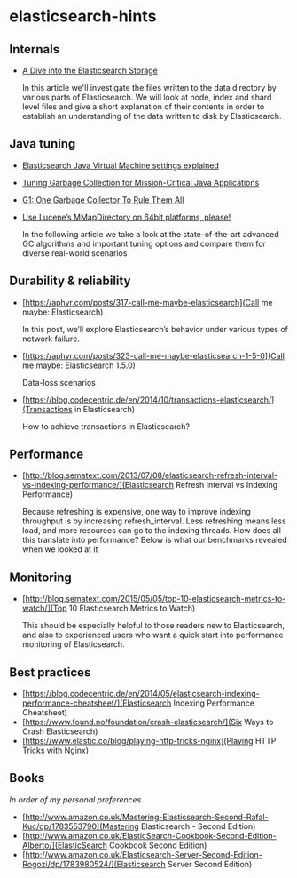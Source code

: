 # elasticsearch-hints

## Internals

- [A Dive into the Elasticsearch Storage](https://www.found.no/foundation/dive-into-elasticsearch-storage/)
  
   In this article we'll investigate the files written to the data directory by various parts of Elasticsearch. We will look at node, index and shard level files and give a short explanation of their contents in order to establish an understanding of the data written to disk by Elasticsearch.


## Java tuning

- [Elasticsearch Java Virtual Machine settings explained](http://jprante.github.io/2012/11/28/Elasticsearch-Java-Virtual-Machine-settings-explained.html)
- [Tuning Garbage Collection for Mission-Critical Java Applications](http://blog.mgm-tp.com/2013/03/garbage-collection-tuning/)
- [G1: One Garbage Collector To Rule Them All](http://www.infoq.com/articles/G1-One-Garbage-Collector-To-Rule-Them-All)
- [Use Lucene’s MMapDirectory on 64bit platforms, please!](http://blog.thetaphi.de/)


    In the following article we take a look at the state-of-the-art advanced GC algorithms and important tuning options and compare them for diverse real-world scenarios  

## Durability & reliability

- [https://aphyr.com/posts/317-call-me-maybe-elasticsearch](Call me maybe: Elasticsearch)

   In this post, we’ll explore Elasticsearch’s behavior under various types of network failure.

- [https://aphyr.com/posts/323-call-me-maybe-elasticsearch-1-5-0](Call me maybe: Elasticsearch 1.5.0)

   Data-loss scenarios

- [https://blog.codecentric.de/en/2014/10/transactions-elasticsearch/](Transactions in Elasticsearch)

   How to achieve transactions in Elasticsearch?


## Performance

- [http://blog.sematext.com/2013/07/08/elasticsearch-refresh-interval-vs-indexing-performance/](Elasticsearch Refresh Interval vs Indexing Performance)

   Because refreshing is expensive, one way to improve indexing throughput is by increasing refresh_interval. Less refreshing means less load, and more resources can go to the indexing threads. How does all this translate into performance? Below is what our benchmarks revealed when we looked at it 

## Monitoring

- [http://blog.sematext.com/2015/05/05/top-10-elasticsearch-metrics-to-watch/](Top 10 Elasticsearch Metrics to Watch)

   This should be especially helpful to those readers new to Elasticsearch, and also to experienced users who want a quick start into performance monitoring of Elasticsearch.

## Best practices

- [https://blog.codecentric.de/en/2014/05/elasticsearch-indexing-performance-cheatsheet/](Elasticsearch Indexing Performance Cheatsheet)
- [https://www.found.no/foundation/crash-elasticsearch/](Six Ways to Crash Elasticsearch)
- [https://www.elastic.co/blog/playing-http-tricks-nginx](Playing HTTP Tricks with Nginx)

## Books

*In order of my personal preferences*

- [http://www.amazon.co.uk/Mastering-Elasticsearch-Second-Rafal-Kuc/dp/1783553790](Mastering Elasticsearch - Second Edition)
- [http://www.amazon.co.uk/ElasticSearch-Cookbook-Second-Edition-Alberto/](ElasticSearch Cookbook Second Edition)
- [http://www.amazon.co.uk/Elasticsearch-Server-Second-Edition-Rogozi/dp/1783980524/](Elasticsearch Server Second Edition) 
